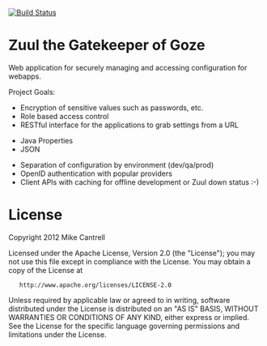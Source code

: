 [![Build Status](https://secure.travis-ci.org/mcantrell/Zuul.png?branch=master)](http://travis-ci.org/mcantrell/Zuul)

# Zuul the Gatekeeper of Goze

Web application for securely managing and accessing configuration for webapps.

Project Goals:

* Encryption of sensitive values such as passwords, etc.
* Role based access control
* RESTful interface for the applications to grab settings from a URL
 - Java Properties
 - JSON
* Separation of configuration by environment (dev/qa/prod)
* OpenID authentication with popular providers
* Client APIs with caching for offline development or Zuul down status :-)


# License

   Copyright 2012 Mike Cantrell

   Licensed under the Apache License, Version 2.0 (the "License");
   you may not use this file except in compliance with the License.
   You may obtain a copy of the License at

       http://www.apache.org/licenses/LICENSE-2.0

   Unless required by applicable law or agreed to in writing, software
   distributed under the License is distributed on an "AS IS" BASIS,
   WITHOUT WARRANTIES OR CONDITIONS OF ANY KIND, either express or implied.
   See the License for the specific language governing permissions and
   limitations under the License. 
   
   